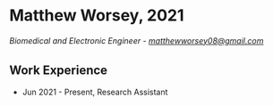 # Matthew Worsey,   2021
###### Biomedical and Electronic Engineer -  matthewworsey08@gmail.com

## Work Experience
- Jun 2021 - Present,   Research Assistant

